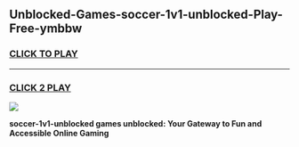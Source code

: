 
## Unblocked-Games-soccer-1v1-unblocked-Play-Free-ymbbw
<h3>
<a href="https://premium76.site?title=soccer-1v1-unblocked&ref=18A1">CLICK TO PLAY</a></h3>
<hr>

<h3>
<a href="https://premium76.site?title=soccer-1v1-unblocked&ref=18A1">CLICK 2 PLAY</a>
  
</h3>

<a href="https://premium76.site?title=soccer-1v1-unblocked&ref=18A1"><img src="https://clearcache.store/games.png"></a>


**soccer-1v1-unblocked games unblocked: Your Gateway to Fun and Accessible Online Gaming**

